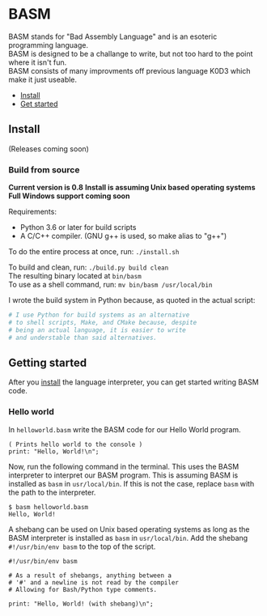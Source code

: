 # BASM

BASM stands for "Bad Assembly Language" and is an esoteric programming language.\
BASM is designed to be a challange to write, but not too hard to the point where it isn't fun.\
BASM consists of many improvments off previous language K0D3 which make it just useable.

* [Install](#install)
* [Get started](#getting-started)

## Install

(Releases coming soon)

### Build from source

**Current version is 0.8**
**Install is assuming Unix based operating systems**
**Full Windows support coming soon**

Requirements:

* Python 3.6 or later for build scripts
* A C/C++ compiler. (GNU g++ is used, so make alias to "g++")

To do the entire process at once, run: `./install.sh`

To build and clean, run: `./build.py build clean`\
The resulting binary located at `bin/basm`\
To use as a shell command, run: `mv bin/basm /usr/local/bin`

I wrote the build system in Python because, as quoted in the actual script:

```python
# I use Python for build systems as an alternative
# to shell scripts, Make, and CMake because, despite
# being an actual language, it is easier to write 
# and understable than said alternatives.
```

<!--
A Python interpreter of version 3.6 or newer is required to build.\
The C/C++ compilers are editable in the file, but it is setup to use gcc/g++ and to build on MacOS or Linux.
-->

## Getting started

After you [install](#install) the language interpreter, you can get started writing BASM code.

### Hello world

In `helloworld.basm` write the BASM code for our Hello World program.

```
( Prints hello world to the console )
print: "Hello, World!\n";
```

Now, run the following command in the terminal. This uses the BASM interpreter to interpret our BASM program. This is assuming BASM is installed as `basm` in `usr/local/bin`. If this is not the case, replace `basm` with the path to the interpreter.

```
$ basm helloworld.basm
Hello, World!
```

A shebang can be used on Unix based operating systems as long as the BASM interpreter is installed as `basm` in `usr/local/bin`. Add the shebang `#!/usr/bin/env basm` to the top of the script.
```
#!/usr/bin/env basm

# As a result of shebangs, anything between a 
# '#' and a newline is not read by the compiler
# Allowing for Bash/Python type comments.

print: "Hello, World! (with shebang)\n";
```

